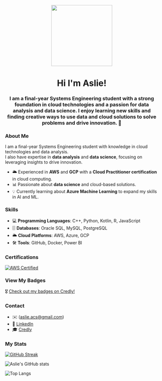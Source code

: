 <div align="center">
  <img src="https://media.giphy.com/media/3o7TKMt1VVNkHV2PaE/giphy.gif?cid=ecf05e4709hc226044yg0h951iab1qihcct3v28j3m2lzfwg&ep=v1_gifs_search&rid=giphy.gif&ct=g" width="200" />
  <h1 align = "center">Hi I'm Aslie!</h1>
  <h3 align = "center"> I am a final-year Systems Engineering student with a strong foundation in cloud technologies and a passion for data analysis and data science.  
I enjoy learning new skills and finding creative ways to use data and cloud solutions to solve problems and drive innovation. 💖  
</h3>
</div>

### About Me  

I am a final-year Systems Engineering student with knowledge in cloud technologies and data analysis.  
I also have expertise in **data analysis** and **data science**, focusing on leveraging insights to drive innovation.  

- 🌥️ Experienced in **AWS** and **GCP** with a **Cloud Practitioner certification** in cloud computing.  
- 📊 Passionate about **data science** and cloud-based solutions.  
- 💡 Currently learning about **Azure Machine Learning** to expand my skills in AI and ML.

### Skills  

- 💻 **Programming Languages**: C++, Python, Kotlin, R, JavaScript  
- 🗄️ **Databases**: Oracle SQL, MySQL, PostgreSQL  
- 🌥️ **Cloud Platforms**: AWS, Azure, GCP  
- 🛠️ **Tools**: GitHub, Docker, Power BI

### Certifications
[![AWS Certified](https://img.shields.io/badge/AWS%20Certified-Cloud%20Practitioner-FF9900?style=for-the-badge&logo=amazonaws)](https://www.credly.com/badges/aca99ad9-1e12-4173-a899-623fd076e13f/public_url)

### View My Badges  
🎖️ [Check out my badges on Credly!](https://www.credly.com/users/aslie-dayan-cardenas-sandoval)

### Contact    
- ✉️ (aslie.acs@gmail.com)  
- 💼 [LinkedIn](https://www.linkedin.com/in/aslie-cardenas-sandoval/)  
- 🎓 [Credly](https://www.credly.com/users/aslie-dayan-cardenas-sandoval)  

### My Stats

<a href="https://git.io/streak-stats"><img src="https://streak-stats.demolab.com?user=asliecs&theme=nightowl&hide_border=true&short_numbers=true" alt="GitHub Streak" /></a>

![Aslie's GitHub stats](https://github-readme-stats.vercel.app/api?username=asliecs&show_icons=true&theme=radical&hide=contribs,issues)

![Top Langs](https://github-readme-stats.vercel.app/api/top-langs/?username=asliecs&hide_progress=true)




